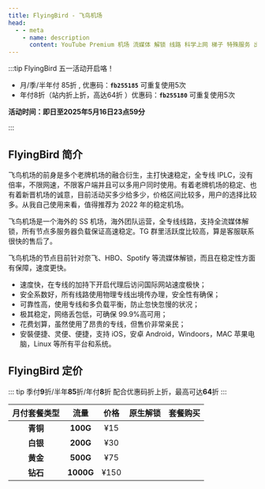 ```yaml
---
title: FlyingBird - 飞鸟机场
head:
  - - meta
    - name: description
      content: YouTube Premium 机场 流媒体 解锁 线路 科学上网 梯子 特殊服务 出国服务 奈飞 Netflix 迪士尼 YouTube 油管 hulu FlyingBird 青云梯 HBO Max Spotify 奈飞小铺 银河录像局
---
```


:::tip FlyingBird 五一活动开启咯！

- 月/季/半年付 85折 , 优惠码：**`fb255185`** 可重复使用5次
- 年付8折（站内折上折，高达64折 ）优惠码：**`fb255180`** 可重复使用5次

**活动时间：即日至2025年5月16日23点59分**

:::
<Links :items="[
{ name: 'FlyingBird 五一活动开启咯！', image:'https://i.theojs.cn/docs/202409111237242.webp', desc:'活动时间：即日至2025年5月16日23点59分',link: 'https://itheo.top/flyingbird' },
]" />

## FlyingBird 简介 <Pill name="FlyingBird官网" link="https://itheo.top/flyingbird" image="https://i.theojs.cn/docs/202409111237242.webp" />

飞鸟机场的前身是多个老牌机场的融合衍生，主打快速稳定，全专线 IPLC，没有倍率，不限网速，不限客户端并且可以多用户同时使用。有着老牌机场的稳定、也有着新晋机场的诚意，目前活动买多少给多少，价格区间比较多，用户的选择比较多。从我自己使用来看，值得推荐为 2022 年的稳定机场。

飞鸟机场是一个海外的 SS 机场，海外团队运营，全专线线路，支持全流媒体解锁，所有节点多服务器负载保证高速稳定。TG 群里活跃度比较高，算是客服联系很快的售后了。

飞鸟机场的节点目前针对奈飞、HBO、Spotify 等流媒体解锁，而且在稳定性方面有保障，速度更快。

- 速度快，在专线的加持下开启代理后访问国际网站速度极快；
- 安全系数好，所有线路使用物理专线出境传办理，安全性有确保；
- 可靠性高，使用专线和多负载平衡，防止忽快忽慢的状况；
- 极其稳定，网络丢包低，可确保 99.9%高可用；
- 花费划算，虽然使用了昂贵的专线，但售价非常亲民；
- 安裝便捷、灵便、便捷，支持 iOS，安卓 Android，Windoors，MAC 苹果电脑，Linux 等所有平台和系统。

## FlyingBird 定价

::: tip
季付**9**折/半年**85**折/年付**8**折 配合优惠码折上折，最高可达**64**折
:::

| 月付套餐类型 |   流量    | 价格 |                                              原生解锁                                               |                         套餐购买                          |
| :----------: | :-------: | :--: | :-------------------------------------------------------------------------------------------------: | :-------------------------------------------------------: |
|   **青铜**   | **100G**  | ¥15  | <iconify-icon icon="fa:check-square" style="color: var(--vp-c-green-1)" alt="check"></iconify-icon> | [<Badge text="立即购买" />](https://itheo.top/flyingbird) |
|   **白银**   | **200G**  | ¥30  | <iconify-icon icon="fa:check-square" style="color: var(--vp-c-green-1)" alt="check"></iconify-icon> | [<Badge text="立即购买" />](https://itheo.top/flyingbird) |
|   **黄金**   | **500G**  | ¥75  | <iconify-icon icon="fa:check-square" style="color: var(--vp-c-green-1)" alt="check"></iconify-icon> | [<Badge text="立即购买" />](https://itheo.top/flyingbird) |
|   **钻石**   | **1000G** | ¥150 | <iconify-icon icon="fa:check-square" style="color: var(--vp-c-green-1)" alt="check"></iconify-icon> | [<Badge text="立即购买" />](https://itheo.top/flyingbird) |
